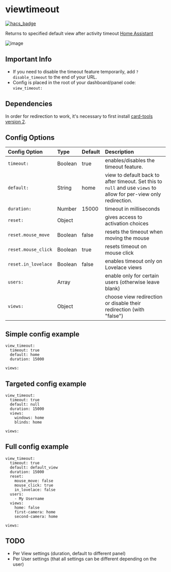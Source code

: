 # viewtimeout

[![hacs_badge](https://img.shields.io/badge/HACS-Custom-41BDF5.svg?style=for-the-badge)](https://github.com/hacs/integration)

Returns to specified default view after activity
timeout [Home Assistant](https://www.home-assistant.io/)

![image](img1.gif)

## Important Info

* If you need to disable the timeout feature temporarily, add `?disable_timeout` to the end of your
  URL.
* Config is placed in the root of your dashboard/panel code: `view_timeout:`

## Dependencies

In order for redirection to work, it's necessary to first install [card-tools version 2](https://github.com/thomasloven/lovelace-card-tools).

## Config Options

| Config Option | Type | Default | Description |
|:---------------|:---------------|:---------------|:----------|
|`timeout:`| Boolean | true | enables/disables the timeout feature.
|`default:` | String | home | view to default back to after timeout. Set this to `null` and use `views` to allow for per-view only redirection.
|`duration:` | Number | 15000 | timeout in milliseconds
|`reset:` | Object |  | gives access to activation choices
|`reset.mouse_move` | Boolean | false | resets the timeout when moving the mouse
|`reset.mouse_click` | Boolean | true | resets timeout on mouse click
|`reset.in_lovelace` | Boolean | false | enables timeout only on Lovelace views
|`users:` | Array |  | enable only for certain users (otherwise leave blank)
|`views:` | Object |  | choose view redirection or disable their redirection (with "false")

## Simple config example

```
view_timeout:
  timeout: true
  default: home
  duration: 15000

views:
```

## Targeted config example

```
view_timeout:
  timeout: true
  default: null
  duration: 15000
  views:
    windows: home
    blinds: home

views:
```

## Full config example

```
view_timeout:
  timeout: true
  default: default_view
  duration: 15000
  reset:
    mouse_move: false
    mouse_click: true
    in_lovelace: false
  users:
    - My Username
  views:
    home: false
    first-camera: home
    second-camera: home

views:
```

## TODO

- Per View settings (duration, default to different panel)
- Per User settings (that all settings can be different depending on the user)
